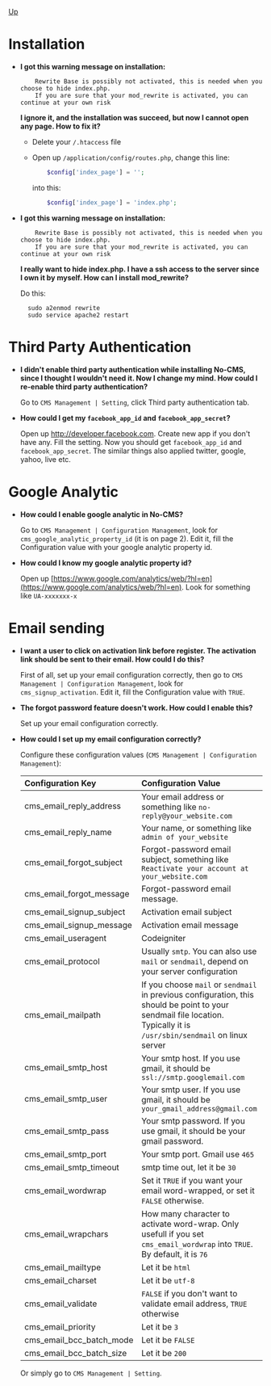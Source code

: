 [Up](../tutorial.md)

Installation
============

* __I got this warning message on installation:__

    ```
        Rewrite Base is possibly not activated, this is needed when you choose to hide index.php. 
        If you are sure that your mod_rewrite is activated, you can continue at your own risk
    ```
    __I ignore it, and the installation was succeed, but now I cannot open any page. How to fix it?__

    - Delete your `/.htaccess` file
    - Open up `/application/config/routes.php`, change this line:

        ```php
            $config['index_page'] = '';
        ```

        into this:

        ```php
            $config['index_page'] = 'index.php';
        ```

* __I got this warning message on installation:__

    ```
        Rewrite Base is possibly not activated, this is needed when you choose to hide index.php. 
        If you are sure that your mod_rewrite is activated, you can continue at your own risk
    ```
    __I really want to hide index.php. I have a ssh access to the server since I own it by myself. How can I install mod_rewrite?__

    Do this:

        sudo a2enmod rewrite
        sudo service apache2 restart


Third Party Authentication
==========================

* __I didn't enable third party authentication while installing No-CMS, since I thought I wouldn't need it. Now I change my mind. How could I re-enable third party authentication?__

    Go to `CMS Management | Setting`, click Third party authentication tab.

* __How could I get my `facebook_app_id` and `facebook_app_secret`?__
    
    Open up http://developer.facebook.com. Create new app if you don't have any. Fill the setting. Now you should get `facebook_app_id` and `facebook_app_secret`. The similar things also applied twitter, google, yahoo, live etc.

Google Analytic
===============

* __How could I enable google analytic in No-CMS?__

    Go to `CMS Management | Configuration Management`, look for `cms_google_analytic_property_id` (it is on page 2).
    Edit it, fill the Configuration value with your google analytic property id.

* __How could I know my google analytic property id?__
    
    Open up [https://www.google.com/analytics/web/?hl=en](https://www.google.com/analytics/web/?hl=en). Look for something like `UA-xxxxxxx-x`

Email sending
=============

* __I want a user to click on activation link before register. The activation link should be sent to their email. How could I do this?__
    
    First of all, set up your email configuration correctly, then go to `CMS Management | Configuration Management`, look for `cms_signup_activation`. Edit it, fill the Configuration value with `TRUE`.

* __The forgot password feature doesn't work. How could I enable this?__

    Set up your email configuration correctly.

* __How could I set up my email configuration correctly?__

    Configure these configuration values (`CMS Management | Configuration Management`):

    | Configuration Key         | Configuration Value                                                                                                                                                          |
    | :------------------------ | :--------------------------------------------------------------------------------------------------------------------------------------------------------------------------- |   
    | cms_email_reply_address   | Your email address or something like `no-reply@your_website.com`                                                                                                             |
    | cms_email_reply_name      | Your name, or something like `admin of your_website`                                                                                                                         |
    | cms_email_forgot_subject  | Forgot-password email subject, something like `Reactivate your account at your_website.com`                                                                                  |
    | cms_email_forgot_message  | Forgot-password email message.                                                                                                                                               |
    | cms_email_signup_subject  | Activation email subject                                                                                                                                                     |
    | cms_email_signup_message  | Activation email message                                                                                                                                                     |
    | cms_email_useragent       | Codeigniter                                                                                                                                                                  |
    | cms_email_protocol        | Usually `smtp`. You can also use `mail` or `sendmail`, depend on your server configuration                                                                                   |
    | cms_email_mailpath        | If you choose `mail` or `sendmail` in previous configuration, this should be point to your sendmail file location. Typically it is `/usr/sbin/sendmail` on linux server      |
    | cms_email_smtp_host       | Your smtp host. If you use gmail, it should be `ssl://smtp.googlemail.com`                                                                                                   |
    | cms_email_smtp_user       | Your smtp user. If you use gmail, it should be `your_gmail_address@gmail.com`                                                                                                |
    | cms_email_smtp_pass       | Your smtp password. If you use gmail, it should be your gmail password.                                                                                                      |
    | cms_email_smtp_port       | Your smtp port. Gmail use `465`                                                                                                                                              |
    | cms_email_smtp_timeout    | smtp time out, let it be `30`                                                                                                                                                |
    | cms_email_wordwrap        | Set it `TRUE` if you want your email word-wrapped, or set it `FALSE` otherwise.                                                                                              |
    | cms_email_wrapchars       | How many character to activate word-wrap. Only usefull if you set `cms_email_wordwrap` into `TRUE`. By default, it is `76`                                                   |
    | cms_email_mailtype        | Let it be `html`                                                                                                                                                             |
    | cms_email_charset         | Let it be `utf-8`                                                                                                                                                            |
    | cms_email_validate        | `FALSE` if you don't want to validate email address, `TRUE` otherwise                                                                                                        |
    | cms_email_priority        | Let it be `3`                                                                                                                                                                |
    | cms_email_bcc_batch_mode  | Let it be `FALSE`                                                                                                                                                            |
    | cms_email_bcc_batch_size  | Let it be `200`                                                                                                                                                              |

    Or simply go to `CMS Management | Setting`.


